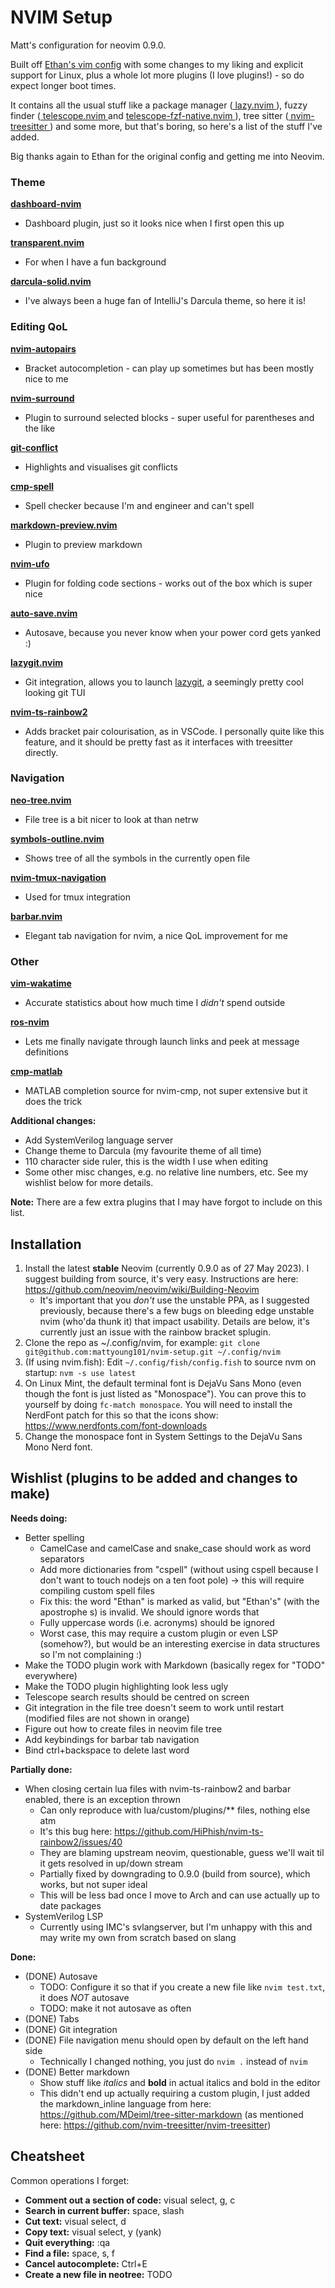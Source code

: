 # NVIM Setup

Matt's configuration for neovim 0.9.0.

Built off [Ethan's vim config](https://github.com/nvim-lua/kickstart.nvim) with some changes to my liking
and explicit support for Linux, plus a whole lot more plugins (I love plugins!) - so do expect longer boot
times.

It contains all the usual stuff like a package manager 
([ lazy.nvim ]( https://github.com/folke/lazy.nvim )), fuzzy finder 
([ telescope.nvim ]( https://github.com/nvim-telescope/telescope.nvim ) and 
[ telescope-fzf-native.nvim ]( https://github.com/nvim-telescope/telescope-fzf-native.nvim )),
tree sitter ([ nvim-treesitter ]( https://github.com/nvim-treesitter/nvim-treesitter )) and
some more, but that's boring, so here's a list of the stuff I've added.

Big thanks again to Ethan for the original config and getting me into Neovim.

### Theme

**[ dashboard-nvim ]( https://github.com/nvimdev/dashboard-nvim )**
- Dashboard plugin, just so it looks nice when I first open this up

**[ transparent.nvim ]( https://github.com/xiyaowong/transparent.nvim )**
- For when I have a fun background

**[darcula-solid.nvim](https://github.com/briones-gabriel/darcula-solid.nvim)**
- I've always been a huge fan of IntelliJ's Darcula theme, so here it is!

### Editing QoL

**[ nvim-autopairs ]( https://github.com/windwp/nvim-autopairs )**
- Bracket autocompletion - can play up sometimes but has been mostly nice to me

**[ nvim-surround ]( https://github.com/kylechui/nvim-surround )**
- Plugin to surround selected blocks - super useful for parentheses and the like

**[ git-conflict ]( https://github.com/akinsho/git-conflict.nvim )**
- Highlights and visualises git conflicts

**[ cmp-spell ]( https://github.com/f3fora/cmp-spell )**
- Spell checker because I'm and engineer and can't spell

**[ markdown-preview.nvim ]( https://github.com/iamcco/markdown-preview.nvim )**
- Plugin to preview markdown

**[ nvim-ufo ]( https://github.com/kevinhwang91/nvim-ufo )**
- Plugin for folding code sections - works out of the box which is super nice

**[auto-save.nvim](https://github.com/Pocco81/auto-save.nvim)**
- Autosave, because you never know when your power cord gets yanked :)

**[lazygit.nvim](https://github.com/kdheepak/lazygit.nvim)**
- Git integration, allows you to launch [lazygit](https://github.com/jesseduffield/lazygit), a seemingly pretty
cool looking git TUI

**[nvim-ts-rainbow2](https://github.com/HiPhish/nvim-ts-rainbow2)**
- Adds bracket pair colourisation, as in VSCode. I personally quite like this feature, and it should be pretty
fast as it interfaces with treesitter directly.

### Navigation

**[ neo-tree.nvim ]( https://github.com/nvim-neo-tree/neo-tree.nvim )**
- File tree is a bit nicer to look at than netrw

**[ symbols-outline.nvim ]( https://github.com/simrat39/symbols-outline.nvim )**
- Shows tree of all the symbols in the currently open file

**[ nvim-tmux-navigation ]( https://github.com/alexghergh/nvim-tmux-navigation )**
- Used for tmux integration

**[barbar.nvim](https://github.com/romgrk/barbar.nvim)**
- Elegant tab navigation for nvim, a nice QoL improvement for me

### Other

**[ vim-wakatime ]( https://github.com/wakatime/vim-wakatime )**
- Accurate statistics about how much time I _didn't_ spend outside

**[ ros-nvim ]( https://github.com/taDachs/ros-nvim )**
- Lets me finally navigate through launch links and peek at message definitions

**[ cmp-matlab ]( https://github.com/mstanciu552/cmp-matlab )**
- MATLAB completion source for nvim-cmp, not super extensive but it does the trick

**Additional changes:**
- Add SystemVerilog language server
- Change theme to Darcula (my favourite theme of all time)
- 110 character side ruler, this is the width I use when editing
- Some other misc changes, e.g. no relative line numbers, etc. See my wishlist below for more details.

**Note:** There are a few extra plugins that I may have forgot to include on this list.

## Installation
1. Install the latest **stable** Neovim (currently 0.9.0 as of 27 May 2023). I suggest building from source, it's
very easy. Instructions are here: https://github.com/neovim/neovim/wiki/Building-Neovim
    - It's important that you _don't_ use the unstable PPA, as I suggested previously, because there's a few bugs
    on bleeding edge unstable nvim (who'da thunk it) that impact usability. Details are below, it's currently just
    an issue with the rainbow bracket splugin.
2. Clone the repo as ~/.config/nvim, for example: `git clone git@github.com:mattyoung101/nvim-setup.git ~/.config/nvim`
3. (If using nvim.fish): Edit `~/.config/fish/config.fish` to source nvm on startup: `nvm -s use latest`
4. On Linux Mint, the default terminal font is DejaVu Sans Mono (even though the font is just listed as "Monospace").
You can prove this to yourself by doing `fc-match monospace`. You will need to install the NerdFont patch for this
so that the icons show: https://www.nerdfonts.com/font-downloads
5. Change the monospace font in System Settings to the DejaVu Sans Mono Nerd font.

## Wishlist (plugins to be added and changes to make)
**Needs doing:**

- Better spelling
    - CamelCase and camelCase and snake_case should work as word separators
    - Add more dictionaries from "cspell" (without using cspell because I don't want to touch nodejs on a ten
    foot pole) -> this will require compiling custom spell files
    - Fix this: the word "Ethan" is marked as valid, but "Ethan's" (with the apostrophe s) is invalid. We should
    ignore words that 
    - Fully uppercase words (i.e. acronyms) should be ignored
    - Worst case, this may require a custom plugin or even LSP (somehow?), but would be an interesting exercise
    in data structures so I'm not complaining :)
- Make the TODO plugin work with Markdown (basically regex for "TODO" everywhere)
- Make the TODO plugin highlighting look less ugly
- Telescope search results should be centred on screen
- Git integration in the file tree doesn't seem to work until restart (modified files are not shown in orange)
- Figure out how to create files in neovim file tree
- Add keybindings for barbar tab navigation
- Bind ctrl+backspace to delete last word

**Partially done:**

- When closing certain lua files with nvim-ts-rainbow2 and barbar enabled, there is an exception thrown
    - Can only reproduce with lua/custom/plugins/** files, nothing else atm
    - It's this bug here: https://github.com/HiPhish/nvim-ts-rainbow2/issues/40
    - They are blaming upstream neovim, questionable, guess we'll wait til it gets resolved in up/down stream
    - Partially fixed by downgrading to 0.9.0 (build from source), which works, but not super ideal
    - This will be less bad once I move to Arch and can use actually up to date packages
- SystemVerilog LSP
    - Currently using IMC's svlangserver, but I'm unhappy with this and may write my own from scratch based
    on slang

**Done:**

- (DONE) Autosave
    - TODO: Configure it so that if you create a new file like `nvim test.txt`, it does _NOT_ autosave
    - TODO: make it not autosave as often
- (DONE) Tabs
- (DONE) Git integration
- (DONE) File navigation menu should open by default on the left hand side
    - Technically I changed nothing, you just do `nvim .` instead of `nvim`
- (DONE) Better markdown
    - Show stuff like _italics_ and **bold** in actual italics and bold in the editor
    - This didn't end up actually requiring a custom plugin, I just added the markdown_inline language from
    here: https://github.com/MDeiml/tree-sitter-markdown (as mentioned here: https://github.com/nvim-treesitter/nvim-treesitter)

## Cheatsheet
Common operations I forget:

- **Comment out a section of code:** visual select, g, c
- **Search in current buffer:** space, slash
- **Cut text:** visual select, d
- **Copy text:** visual select, y (yank)
- **Quit everything:** :qa
- **Find a file:** space, s, f
- **Cancel autocomplete:** Ctrl+E
- **Create a new file in neotree:** TODO
